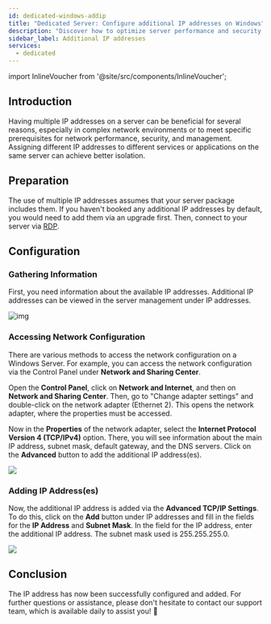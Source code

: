 ```yaml
---
id: dedicated-windows-addip
title: "Dedicated Server: Configure additional IP addresses on Windows"
description: "Discover how to optimize server performance and security by using multiple IP addresses effectively → Learn more now"
sidebar_label: Additional IP addresses
services:
  - dedicated
---
```


import InlineVoucher from '@site/src/components/InlineVoucher';

## Introduction

Having multiple IP addresses on a server can be beneficial for several reasons, especially in complex network environments or to meet specific prerequisites for network performance, security, and management. Assigning different IP addresses to different services or applications on the same server can achieve better isolation.

<InlineVoucher />


## Preparation

The use of multiple IP addresses assumes that your server package includes them. If you haven't booked any additional IP addresses by default, you would need to add them via an upgrade first. Then, connect to your server via [RDP](dedicated-windows-userdp).




## Configuration



### Gathering Information

First, you need information about the available IP addresses. Additional IP addresses can be viewed in the server management under IP addresses.

![img](https://screensaver01.zap-hosting.com/index.php/s/zAfKskX42rMSRmb/preview)





### Accessing Network Configuration

There are various methods to access the network configuration on a Windows Server. For example, you can access the network configuration via the Control Panel under **Network and Sharing Center**.

Open the **Control Panel**, click on **Network and Internet**, and then on **Network and Sharing Center**. Then, go to "Change adapter settings" and double-click on the network adapter (Ethernet 2). This opens the network adapter, where the properties must be accessed.

Now in the **Properties** of the network adapter, select the **Internet Protocol Version 4 (TCP/IPv4)** option. There, you will see information about the main IP address, subnet mask, default gateway, and the DNS servers. Click on the **Advanced** button to add the additional IP address(es).

![](https://screensaver01.zap-hosting.com/index.php/s/KtBawR89RASs4Jc/preview)



### Adding IP Address(es)

Now, the additional IP address is added via the **Advanced TCP/IP Settings**. To do this, click on the **Add** button under IP addresses and fill in the fields for the **IP Address** and **Subnet Mask**. In the field for the IP address, enter the additional IP address. The subnet mask used is 255.255.255.0.

![](https://screensaver01.zap-hosting.com/index.php/s/gsaceiYPqdiMC7x/preview)



## Conclusion

The IP address has now been successfully configured and added. For further questions or assistance, please don't hesitate to contact our support team, which is available daily to assist you! 🙂

<InlineVoucher />
